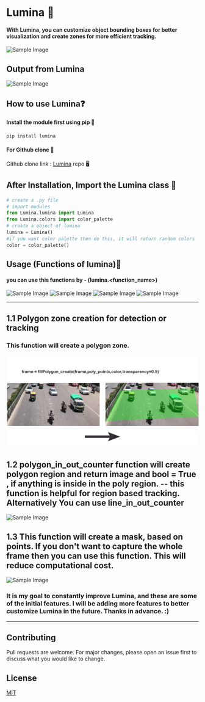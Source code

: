 
# Lumina 🚀
#### With Lumina, you can customize object bounding boxes for better visualization and create zones for more efficient tracking.

<!-- <img src='images\logo1.png'> -->
![Sample Image](https://drive.google.com/uc?export=view&id=1vgHqqxXDYc7Vs3esV-zHUdqVpc6jw6jI)

## Output from Lumina 

![Sample Image](https://drive.google.com/uc?export=view&id=1hcuxS4mYhyu1B2q4bR_Tl_lFPc3jInF_)

##  How to use Lumina❓
#### Install the module first using pip 🚀

```python
pip install lumina

```
#### For Github clone 🚀
Github clone link : [Lumina](https://github.com/Souviksaha1998/Lumina) repo 🖥️

## After Installation, Import the Lumina class  🚀

```python
# create a .py file
# import modules
from Lumina.lumina import Lumina
from Lumina.colors import color_palette
# create a object of lumina 
lumina = Lumina()
#if you want color palette then do this, it will return random colors
color = color_palette() 
```
## Usage (Functions of lumina)🎯
#### you can use this functions by - (lumina.<function_name>)
![Sample Image](https://drive.google.com/uc?export=view&id=1bC4RMZ8Y7PNIIA9D6lLb639HHytknx1x)
![Sample Image](https://drive.google.com/uc?export=view&id=1_tBuBeHIBfE5QIEVO14YRp5lytDoNhjD)
![Sample Image](https://drive.google.com/uc?export=view&id=1dsKn7QlFXlZF4OwCF5c_tt4QD0iUrKLJ)
![Sample Image](https://drive.google.com/uc?export=view&id=1SfevAAWo-RwccIgpjBV9hKrwxfR0tPIu)

***
## 1.1 Polygon zone creation for detection or tracking
### This function will create a polygon zone.
<img src='images\ex5.png'>

## 1.2 polygon_in_out_counter function will create polygon region and return image and bool = True , if anything is inside in the poly region. -- this function is helpful for region based tracking. Alternatively You can use line_in_out_counter

![Sample Image](https://drive.google.com/uc?export=view&id=1ffycsUaZkWp1vxgLpoeqnGd5weqbaiz4)

## 1.3 This function will create a mask, based on points. If you don't want to capture the whole frame then you can use this function. This will reduce computational cost.

![Sample Image](https://drive.google.com/uc?export=view&id=1gDZTPiZeJPvtWrI8oY2be3SP4Zfq_PAt)


### It is my goal to constantly improve Lumina, and these are some of the initial features. I will be adding more features to better customize Lumina in the future. Thanks in advance. :)

***

## Contributing
Pull requests are welcome. For major changes, please open an issue first to discuss what you would like to change.

## License
[MIT](https://choosealicense.com/licenses/mit/)


